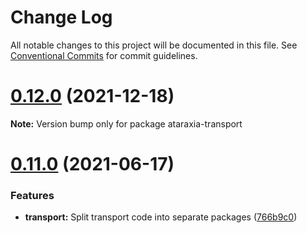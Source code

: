 # Change Log

All notable changes to this project will be documented in this file.
See [Conventional Commits](https://conventionalcommits.org) for commit guidelines.

# [0.12.0](https://github.com/aholstenson/ataraxia/tree/master/packages/transport/compare/v0.11.0...v0.12.0) (2021-12-18)

**Note:** Version bump only for package ataraxia-transport





# [0.11.0](https://github.com/aholstenson/ataraxia/tree/master/packages/transport/compare/v0.10.0...v0.11.0) (2021-06-17)


### Features

* **transport:** Split transport code into separate packages ([766b9c0](https://github.com/aholstenson/ataraxia/tree/master/packages/transport/commit/766b9c0608acfea685d6e8bd65490a81557cecb1))
